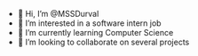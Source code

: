 - 👋 Hi, I’m @MSSDurval
- 👀 I’m interested in a software intern job
- 🌱 I’m currently learning Computer Science
- 💞️ I’m looking to collaborate on several projects


<!---
MSSDurval/MSSDurval is a ✨ special ✨ repository because its `README.md` (this file) appears on your GitHub profile.
You can click the Preview link to take a look at your changes.
--->
